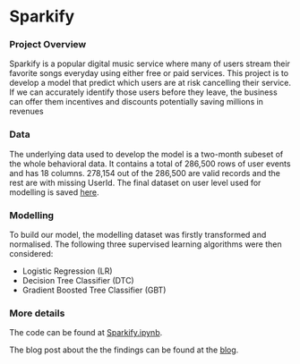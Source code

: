 # Sparkify
### Project Overview
Sparkify is a popular digital music service where many of users stream their favorite songs everyday using either free or paid services. This project is to develop a model that predict which users are at risk cancelling their service. If we can accurately identify those users before they leave, the business can offer them incentives and discounts potentially saving millions in revenues

### Data
The underlying data used to develop the model is a two-month subeset of the whole behavioral data. It contains a total of 286,500 rows of user events and has 18 columns. 278,154 out of the 286,500 are valid records and the rest are with missing UserId. The final dataset on user level used for modelling is saved [here](saved_final_user_dataset.CSV).

### Modelling
To build our model, the modelling dataset was firstly transformed and normalised. The following three supervised learning algorithms were then considered:
- Logistic Regression (LR)
- Decision Tree Classifier (DTC)
- Gradient Boosted Tree Classifier (GBT)

### More details
The code can be found at [Sparkify.ipynb](Sparkify.ipynb).

The blog post about the the findings can be found at the [blog](https://tracyh0407.github.io/Sparkify---Blog/).
